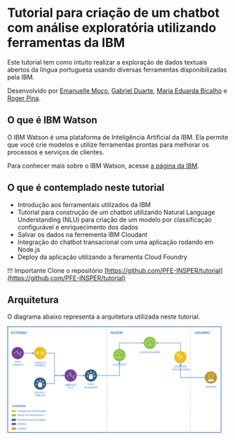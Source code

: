 # Tutorial para criação de um chatbot com análise exploratória utilizando ferramentas da IBM 

<!-- ## Exploração de dados textuais abertos usando IBM Watson -->

Este tutorial tem como intuito realizar a exploração de dados textuais abertos da língua portuguesa usando diversas ferramentas disponibilizadas pela IBM.  

Desenvolvido por [Emanuelle Moço](https://github.com/emanuellemoco), [Gabriel Duarte](https://github.com/), [Maria Eduarda Bicalho](https://github.com/) e [Roger Pina](https://github.com/rogerpina2).


## O que é IBM Watson

O IBM Watson é uma plataforma de Inteligência Artificial da IBM. Ela permite que você crie modelos e utilize ferramentas prontas para melhorar os processos e serviços de clientes.

Para conhecer mais sobre o IBM Watson, acesse [a página da IBM](https://www.ibm.com/br-pt/watson).

## O que é contemplado neste tutorial
* Introdução aos ferramentais utilizados da IBM 
* Tutorial para construção de um chatbot utilizando Natural Language Understanding (NLU) para criação de um modelo por classificação configurável e enriquecimento dos dados 
* Salvar os dados na ferrementa IBM Cloudant
* Integração do chatbot transacional com uma aplicação rodando em Node.js
* Deploy da aplicação utilizando a feramenta Cloud Foundry

!!! Importante
    Clone o repositório [https://github.com/PFE-INSPER/tutorial](https://github.com/PFE-INSPER/tutorial) 


## Arquitetura
O diagrama abaixo representa a arquitetura utilizada neste tutorial.   

    
![](imagens/diagrama.png)




<!-- 
## Commands

* `mkdocs new [dir-name]` - Create a new project.
* `mkdocs serve` - Start the live-reloading docs server.
* `mkdocs build` - Build the documentation site.
* `mkdocs -h` - Print help message and exit.

## Project layout

    mkdocs.yml    # The configuration file.
    docs/
        index.md  # The documentation homepage.
        ...       # Other markdown pages, images and other files. -->




<!-- tips do admotion
https://squidfunk.github.io/mkdocs-material/reference/admonitions/#inline-blocks 
-->
